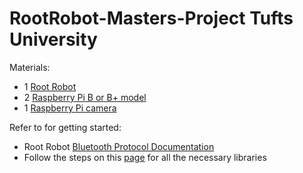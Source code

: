# RootRobot-Masters-Project Tufts University 

Materials:
- 1 [Root Robot](https://shop.edu.irobot.com/collections/how-to-buy)
- 2 [Raspberry Pi B or B+ model](https://www.amazon.com/ELEMENT-Element14-Raspberry-Pi-Motherboard/dp/B07P4LSDYV/ref=sr_1_3?dchild=1&keywords=raspberry+pi+b%2B+model&qid=1589396447&sr=8-3)
- 1 [Raspberry Pi camera](https://www.amazon.com/Raspberry-m%C3%B3dulo-c%C3%A1mara-megapixeles-1080p/dp/B01ER2SKFS/ref=sr_1_3?dchild=1&keywords=raspberry+pi+camera&qid=1589397981&sr=8-3)


Refer to for getting started: 
- Root Robot [Bluetooth Protocol Documentation](https://github.com/RootRobotics/root-robot-ble-protocol#root-robot-bluetooth-low-energy-protocol-documentation) 
- Follow the steps on this [page](https://github.com/getsenic/gatt-python) for all the necessary libraries 




